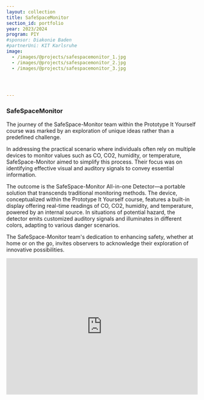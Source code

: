 ```yaml
---
layout: collection
title: SafeSpaceMonitor
section_id: portfolio
year: 2023/2024
program: PIY
#sponsor: Diakonie Baden
#partnerUni: KIT Karlsruhe
image:
  - /images/@projects/safespacemonitor_1.jpg
  - /images/@projects/safespacemonitor_2.jpg
  - /images/@projects/safespacemonitor_3.jpg

  


---
```


### **SafeSpaceMonitor** 

The journey of the SafeSpace-Monitor team within the Prototype It Yourself course was marked by an exploration of unique ideas rather than a predefined challenge.

In addressing the practical scenario where individuals often rely on multiple devices to monitor values such as CO, CO2, humidity, or temperature, SafeSpace-Monitor aimed to simplify this process. Their focus was on identifying effective visual and auditory signals to convey essential information.

The outcome is the SafeSpace-Monitor All-in-one Detector—a portable solution that transcends traditional monitoring methods. The device, conceptualized within the Prototype It Yourself course, features a built-in display offering real-time readings of CO, CO2, humidity, and temperature, powered by an internal source. In situations of potential hazard, the detector emits customized auditory signals and illuminates in different colors, adapting to various danger scenarios.

The SafeSpace-Monitor team's dedication to enhancing safety, whether at home or on the go, invites observers to acknowledge their exploration of innovative possibilities.

<iframe src="https://player.vimeo.com/video/905571687" width="100%" height="360" frameborder="0" allow="autoplay; fullscreen" allowfullscreen></iframe>